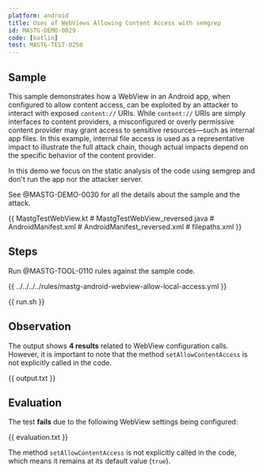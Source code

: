 ```yaml
---
platform: android
title: Uses of WebViews Allowing Content Access with semgrep
id: MASTG-DEMO-0029
code: [kotlin]
test: MASTG-TEST-0250
---
```


## Sample

This sample demonstrates how a WebView in an Android app, when configured to allow content access, can be exploited by an attacker to interact with exposed `content://` URIs. While `content://` URIs are simply interfaces to content providers, a misconfigured or overly permissive content provider may grant access to sensitive resources—such as internal app files. In this example, internal file access is used as a representative impact to illustrate the full attack chain, though actual impacts depend on the specific behavior of the content provider.

In this demo we focus on the static analysis of the code using semgrep and don't run the app nor the attacker server.

See @MASTG-DEMO-0030 for all the details about the sample and the attack.

{{ MastgTestWebView.kt # MastgTestWebView_reversed.java # AndroidManifest.xml # AndroidManifest_reversed.xml # filepaths.xml }}

## Steps

Run @MASTG-TOOL-0110 rules against the sample code.

{{ ../../../../rules/mastg-android-webview-allow-local-access.yml }}

{{ run.sh }}

## Observation

The output shows **4 results** related to WebView configuration calls. However, it is important to note that the method `setAllowContentAccess` is not explicitly called in the code.

{{ output.txt }}

## Evaluation

The test **fails** due to the following WebView settings being configured:

{{ evaluation.txt }}

The method `setAllowContentAccess` is not explicitly called in the code, which means it remains at its default value (`true`).
